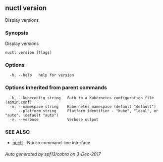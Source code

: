 ## nuctl version

Display versions

### Synopsis


Display versions

```
nuctl version [flags]
```

### Options

```
  -h, --help   help for version
```

### Options inherited from parent commands

```
  -k, --kubeconfig string   Path to a Kubernetes configuration file (admin.conf)
  -n, --namespace string    Kubernetes namespace (default "default")
      --platform string     Platform identifier - "kube", "local", or "auto". (default "auto")
  -v, --verbose             Verbose output
```

### SEE ALSO
* [nuctl](nuctl.md)	 - Nuclio command-line interface

###### Auto generated by spf13/cobra on 3-Dec-2017
